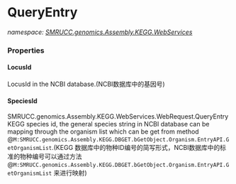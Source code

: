 ﻿# QueryEntry
_namespace: [SMRUCC.genomics.Assembly.KEGG.WebServices](./index.md)_






### Properties

#### LocusId
LocusId in the NCBI database.(NCBI数据库中的基因号)
#### SpeciesId
SMRUCC.genomics.Assembly.KEGG.WebServices.WebRequest.QueryEntry
 KEGG species id, the general species string in NCBI database can be mapping through the organism list which can 
 be get from method @``M:SMRUCC.genomics.Assembly.KEGG.DBGET.bGetObject.Organism.EntryAPI.GetOrganismList``.(KEGG
 数据库中的物种ID编号的简写形式，NCBI数据库中的标准的物种编号可以通过方法@``M:SMRUCC.genomics.Assembly.KEGG.DBGET.bGetObject.Organism.EntryAPI.GetOrganismList``
 来进行映射)
